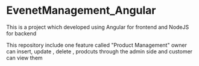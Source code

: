 # EvenetManagement_Angular
This is a project which developed using Angular for frontend and NodeJS for backend 

This repository include one feature called "Product Management"
owner can insert, update , delete , prodcuts through the admin side and customer can view them
